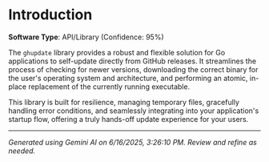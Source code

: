# Introduction

**Software Type**: API/Library (Confidence: 95%)

The `ghupdate` library provides a robust and flexible solution for Go applications to self-update directly from GitHub releases. It streamlines the process of checking for newer versions, downloading the correct binary for the user's operating system and architecture, and performing an atomic, in-place replacement of the currently running executable.

This library is built for resilience, managing temporary files, gracefully handling error conditions, and seamlessly integrating into your application's startup flow, offering a truly hands-off update experience for your users.

---
*Generated using Gemini AI on 6/16/2025, 3:26:10 PM. Review and refine as needed.*
